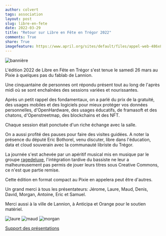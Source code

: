 ```yaml
---
author: colvert
tags: association
layout: post
slug: libre-en-fete
date: 2022-03-29
title: "Retour sur Libre en Fête en Trégor 2022"
comments: True
share: True
imagefeature: https://www.april.org/sites/default/files/appel-web-486x80-libre-en-fete-2022.png
---
```

![bannière](https://www.libre-en-fete.net/IMG/png/appel-web-486x80-libre-en-fete-2022.png)

L'édition 2022 de Libre en Fête en Trégor s'est tenue le samedi 26 mars au Pixie à quelques pas
du fablab de Lannion.

Une cinquantaine de personnes ont répondu présent tout au long de l'après midi où se sont
enchaînées des sessions variées et nourissantes.

Après un petit rappel des fondamentaux, on a parlé du prix de la gratuité, des usages mobiles et
des logiciels pour mieux protéger vos données personnelles, d'OpenHardware,
des usages éducatifs, de framasoft et des chatons, d'Openstreetmap, des blockchains et des NFT.

Chaque session était ponctuée d'un riche échange avec la salle.

On a aussi profité des pauses pour faire des visites guidées.
A noter la présence du député Eric Bothorel, venu discuter, libre dans l'éducation, data et cloud souverain avec la
communauté libriste du Trégor.

La journée s'est achevée par un apéritif musical mis en musique par le groupe
[ragedeluxe](https://ragedeluxe.rocks), l'intégration tardive du bassiste ne leur a
malheureusement pas permis de jouer leurs titres sous Creative Commons, ce n'est que partie remise. 

Cette édition en format compact au Pixie en appelera peut être d'autres. 

Un grand merci à tous les présentateurs: Jérome, Laure, Maud, Denis, David, Morgan, Antoine,
Eric et Samuel.

Merci aussi à la ville de Lannion, à Anticipa et Orange pour le soutien matériel.

![laure](https://pbs.twimg.com/media/FOx8yOPXsAQ7SrP?format=jpg&name=small)
![maud](https://pbs.twimg.com/media/FOyNGwdXMAYHfiQ?format=jpg&name=small)
![morgan](https://pbs.twimg.com/media/FOycENcWQAE1_5X?format=jpg&name=small)

[Support des présentations](https://wiki.fablab-lannion.org//index.php?title=Libre_en_Fête_2022)



